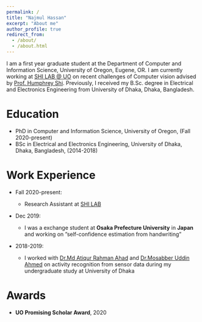```yaml
---
permalink: /
title: "Najmul Hassan"
excerpt: "About me"
author_profile: true
redirect_from: 
  - /about/
  - /about.html
---
```

I am a first year graduate student at the Department of Computer and Information Science, University of Oregon, Eugene, OR. I am currently working at [SHI LAB @ UO](https://www.humphreyshi.com/people) on recent challenges of Computer vision advised by [Prof. Humphrey Shi](https://www.humphreyshi.com/). Previously, I received my B.Sc. degree in Electrical and Electronics Engineering from University of Dhaka, Dhaka, Bangladesh.

Education
======
* PhD in Computer and Information Science, University of Oregon, (Fall 2020-present)
* BSc in Electrical and Electronics Engineering, University of Dhaka, Dhaka, Bangladesh, (2014-2018)

Work Experience
======
* Fall 2020-present:
  * Research Assistant at [SHI LAB](https://www.humphreyshi.com/people)
  
* Dec 2019:
  * I was a exchange student at **Osaka Prefecture University** in **Japan** and working on ”self-confidence estimation from handwriting”

* 2018-2019:
  * I worked with [Dr.Md Atiqur Rahman Ahad](http://aa.binbd.com/) and [Dr.Mosabber Uddin Ahmed](https://www.du.ac.bd/faculty/faculty_details/APE/1173) on activity recognition   from sensor data during my undergraduate study at University of Dhaka

Awards
======
* **UO Promising Scholar Award**, 2020
